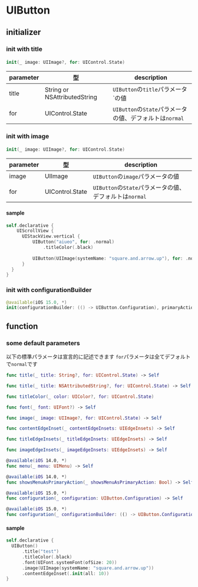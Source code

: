 # UIButton

## initializer

### init with title

#### 
```swift
init(_ image: UIImage?, for: UIControl.State)
```

|  parameter | 型 | description |
| ---- | ---- | ---- |
| title | String or NSAttributedString | `UIButton`の`title`パラメータ`の値 |
| for | UIControl.State | `UIButton`の`State`パラメータの値、デフォルトは`normal` |

### init with image

#### 
```swift
init(_ image: UIImage?, for: UIControl.State)
```

|  parameter | 型 | description |
| ---- | ---- | ---- |
| image | UIImage | `UIButton`の`image`パラメータの値 |
| for | UIControl.State | `UIButton`の`State`パラメータの値、デフォルトは`normal` |

#### sample

```swift
self.declarative {
    UIScrollView {
      UIStackView.vertical {
          UIButton("aiueo", for: .normal)
              .titleColor(.black)
   
          UIButton(UIImage(systemName: "square.and.arrow.up"), for: .normal)
      }
  }
}
```

### init with configurationBuilder

```swift
@available(iOS 15.0, *)
init(configurationBuilder: (() -> UIButton.Configuration), primaryAction: UIAction?)
```

## function

### some default parameters

以下の標準パラメータは宣言的に記述できます
`for`パラメータは全てデフォルトで`normal`です

```swift
func title(_ title: String?, for: UIControl.State) -> Self

func title(_ title: NSAttributedString?, for: UIControl.State) -> Self

func titleColor(_ color: UIColor?, for: UIControl.State)

func font(_ font: UIFont?) -> Self

func image(_ image: UIImage?, for: UIControl.State) -> Self

func contentEdgeInset(_ contentEdgeInsets: UIEdgeInsets) -> Self

func titleEdgeInsets(_ titleEdgeInsets: UIEdgeInsets) -> Self

func imageEdgeInsets(_ imageEdgeInsets: UIEdgeInsets) -> Self

@available(iOS 14.0, *)
func menu(_ menu: UIMenu) -> Self

@available(iOS 14.0, *)
func showsMenuAsPrimaryAction(_ showsMenuAsPrimaryAction: Bool) -> Self

@available(iOS 15.0, *)
func configuration(_ configuration: UIButton.Configuration) -> Self

@available(iOS 15.0, *)
func configuration(_ configurationBuilder: (() -> UIButton.Configuration)) -> Self
```

#### sample

```swift
self.declarative {
  UIButton()
      .title("test")
      .titleColor(.black)
      .font(UIFont.systemFont(ofSize: 20))
      .image(UIImage(systemName: "square.and.arrow.up"))
      .contentEdgeInset(.init(all: 10))
}
```
